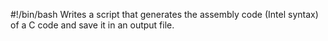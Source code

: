 #!/bin/bash
Writes a script that generates the assembly code (Intel syntax) of a C code and save it in an output file.
